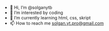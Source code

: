 - 👋 Hi, I’m @solganytb
- 👀 I’m interested by coding
- 🌱 I’m currently learning html, css, skript
- 📫 How to reach me solgan.yt.pro@gmail.com

<!---
solganytb/solganytb is a ✨ special ✨ repository because its `README.md` (this file) appears on your GitHub profile.
You can click the Preview link to take a look at your changes.
--->
